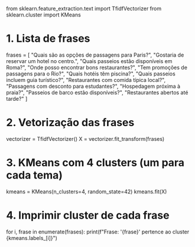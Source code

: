 from sklearn.feature_extraction.text import TfidfVectorizer
from sklearn.cluster import KMeans

# 1. Lista de frases
frases = [
    "Quais são as opções de passagens para Paris?",
    "Gostaria de reservar um hotel no centro.",
    "Quais passeios estão disponíveis em Roma?",
    "Onde posso encontrar bons restaurantes?",
    "Tem promoções de passagens para o Rio?",
    "Quais hotéis têm piscina?",
    "Quais passeios incluem guia turístico?",
    "Restaurantes com comida típica local?",
    "Passagens com desconto para estudantes?",
    "Hospedagem próxima à praia?",
    "Passeios de barco estão disponíveis?",
    "Restaurantes abertos até tarde?"
]

# 2. Vetorização das frases
vectorizer = TfidfVectorizer()
X = vectorizer.fit_transform(frases)

# 3. KMeans com 4 clusters (um para cada tema)
kmeans = KMeans(n_clusters=4, random_state=42)
kmeans.fit(X)

# 4. Imprimir cluster de cada frase
for i, frase in enumerate(frases):
    print(f"Frase: '{frase}' pertence ao cluster {kmeans.labels_[i]}")


